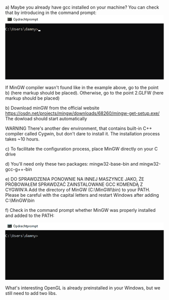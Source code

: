 a) Maybe you already have gcc installed on your machine?
You can check that by introducing in the command prompt:
![MinGW not found](https://github.com/knitterJ/the-easiest-and-the-fastest-way-to-start-using-OpenGL/blob/main/Windows/1.InstallMinGW/a.gif)


If MinGW compiler wasn't found like in the example above, go to the point b) (here markup should be placed). Otherwise, go to the point 2.GLFW (here markup should be placed) 

b) Download minGW from the official website
https://osdn.net/projects/mingw/downloads/68260/mingw-get-setup.exe/
The dowload should start automatically

WARNING
There's another dev environment, that contains built-in C++ compiler called Cygwin, but don't dare to install it. The installation process takes  ~10 hours.

c) To facilitate the configuration process, place MinGW directly on your C drive

d) You'll need only these two packages: mingw32-base-bin and mingw32-gcc-g++-bin

e) DO SPRAWDZENIA PONOWNIE NA INNEJ MASZYNCE JAKO, ŻE PRÓBOWAŁEM SPRAWDZAĆ ZAINSTALOWANE GCC KOMENDĄ Z CYGWIN'A
Add the directory of MinGW (C:\MinGW\bin) to your PATH. Please be careful with the capital letters and restart Windows after adding C:\MinGW\bin

f) Check in the command prompt whether MinGW was properly installed and added to the PATH:

![MinGW properly installed](https://github.com/knitterJ/the-easiest-and-the-fastest-way-to-start-using-OpenGL/blob/main/Windows/1.InstallMinGW/f.gif)

What's interesting OpenGL is already preinstalled in your Windows, but we still need to add two libs.
